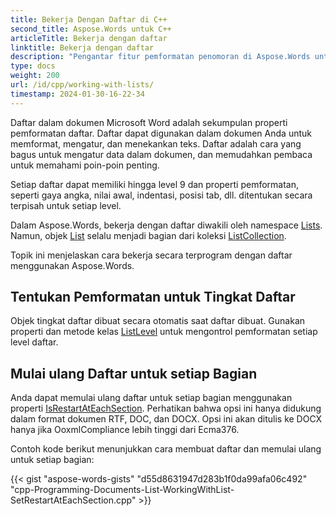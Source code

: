 ```yaml
---
title: Bekerja Dengan Daftar di C++
second_title: Aspose.Words untuk C++
articleTitle: Bekerja dengan daftar
linktitle: Bekerja dengan daftar
description: "Pengantar fitur pemformatan penomoran di Aspose.Words untuk C++."
type: docs
weight: 200
url: /id/cpp/working-with-lists/
timestamp: 2024-01-30-16-22-34
---
```


Daftar dalam dokumen Microsoft Word adalah sekumpulan properti pemformatan daftar. Daftar dapat digunakan dalam dokumen Anda untuk memformat, mengatur, dan menekankan teks. Daftar adalah cara yang bagus untuk mengatur data dalam dokumen, dan memudahkan pembaca untuk memahami poin-poin penting.

Setiap daftar dapat memiliki hingga level 9 dan properti pemformatan, seperti gaya angka, nilai awal, indentasi, posisi tab, dll. ditentukan secara terpisah untuk setiap level.

Dalam Aspose.Words, bekerja dengan daftar diwakili oleh namespace [Lists](https://reference.aspose.com/words/cpp/aspose.words.lists/). Namun, objek [List](https://reference.aspose.com/words/cpp/aspose.words.lists/list/) selalu menjadi bagian dari koleksi [ListCollection](https://reference.aspose.com/words/cpp/aspose.words.lists/listcollection/).

Topik ini menjelaskan cara bekerja secara terprogram dengan daftar menggunakan Aspose.Words.

## Tentukan Pemformatan untuk Tingkat Daftar

Objek tingkat daftar dibuat secara otomatis saat daftar dibuat. Gunakan properti dan metode kelas [ListLevel](https://reference.aspose.com/words/cpp/aspose.words.lists/listlevel/) untuk mengontrol pemformatan setiap level daftar.

## Mulai ulang Daftar untuk setiap Bagian

Anda dapat memulai ulang daftar untuk setiap bagian menggunakan properti [IsRestartAtEachSection](https://reference.aspose.com/words/cpp/aspose.words.lists/list/get_isrestartateachsection/). Perhatikan bahwa opsi ini hanya didukung dalam format dokumen RTF, DOC, dan DOCX. Opsi ini akan ditulis ke DOCX hanya jika OoxmlCompliance lebih tinggi dari Ecma376.

Contoh kode berikut menunjukkan cara membuat daftar dan memulai ulang untuk setiap bagian:

{{< gist "aspose-words-gists" "d55d8631947d283b1f0da99afa06c492" "cpp-Programming-Documents-List-WorkingWithList-SetRestartAtEachSection.cpp" >}}

